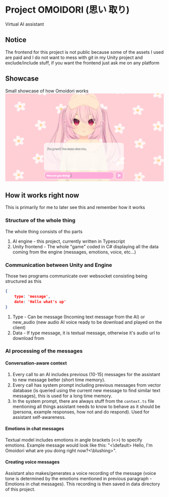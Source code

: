 # Project OMOIDORI (思い 取り)
Virtual AI assistant

## Notice
The frontend for this project is not public because some of the assets I used are paid and I do not want to mess with git in my Unity project and exclude/include stuff, if you want the frontend just ask me on any platform

## Showcase
Small showcase of how Omoidori works
![Showcase](./engine/assets/showcase.png "Showcase of the chat with omoidori")</br>

## How it works right now
This is primarily for me to later see this and remember how it works

### Structure of the whole thing
The whole thing consists of tho parts
1. AI engine - this project, currently written in Typescript
2. Unity frontend - The whole "game" coded in C# displaying all the data coming from the engine (messages, emotions, voice, etc...)

### Communication between Unity and Engine
Those two programs communicate over websocket consisting being structured as this
```json
{
    type: 'message',
    date: 'Hello what's up'
}
```
1. Type - Can be message (Incoming text message from the AI) or new_audio (new audio AI voice ready to be download and played on the client)
2. Data - If type message, it is textual message, otherwise it's audio url to download from

### AI processing of the messages

#### Conversation-aware context
1. Every call to an AI includes previous (10-15) messages for the assistant to new message better (short time memory).
2. Every call has system prompt including previous messages from vector database (is queried using the current new message to find similar text messages), this is used for a long time memory. 
3. In the system prompt, there are always stuff from the `context.ts` file mentioning all things assistant needs to know to behave as it should be (persona, example responses, how not and do respond). Used for assistant self-awareness.

#### Emotions in chat messages
Textual model includes emotions in angle brackets (<>) to specify emotions. Example message would look like this: "<\default> Hello, I'm Omoidori what are you doing right now?<\blushing>".

#### Creating voice messages
Assistant also makes/generates a voice recording of the message (voice tone is determined by the emotions mentioned in previous paragraph - Emotions in chat messages). This recording is then saved in data directory of this project.
